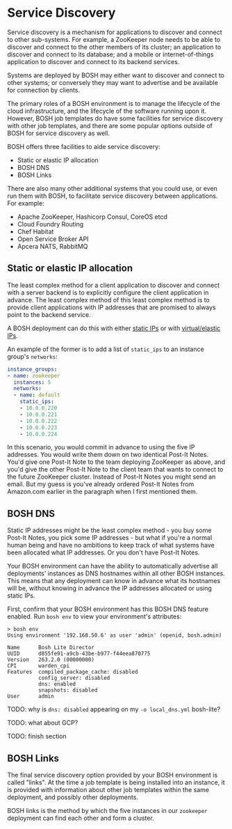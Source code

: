# Service Discovery

Service discovery is a mechanism for applications to discover and connect to other sub-systems. For example, a ZooKeeper node needs to be able to discover and connect to the other members of its cluster; an application to discover and connect to its database; and a mobile or internet-of-things application to discover and connect to its backend services.

Systems are deployed by BOSH may either want to discover and connect to other systems; or conversely they may want to advertise and be available for connection by clients.

The primary roles of a BOSH environment is to manage the lifecycle of the cloud infrastructure, and the lifecycle of the software running upon it. However, BOSH job templates do have some facilities for service discovery with other job templates, and there are some popular options outside of BOSH for service discovery as well.

BOSH offers three facilities to aide service discovery:

* Static or elastic IP allocation
* BOSH DNS
* BOSH Links

There are also many other additional systems that you could use, or even run them with BOSH, to facilitate service discovery between applications. For example:

* Apache ZooKeeper, Hashicorp Consul, CoreOS etcd
* Cloud Foundry Routing
* Chef Habitat
* Open Service Broker API
* Apcera NATS, RabbitMQ

## Static or elastic IP allocation

The least complex method for a client application to discover and connect with a server backend is to explicitly configure the client application in advance. The least complex method of this least complex method is to provide client applications with IP addresses that are promised to always point to the backend service.

A BOSH deployment can do this with either [static IPs](/networking/#manual-static-addresses) or with [virtual/elastic IPs](/networking/#virtual-ip-addresses).

An example of the former is to add a list of `static_ips` to an instance group's `networks`:

```yaml hl_lines="6 7 8 9 10 11"
instance_groups:
- name: zookeeper
  instances: 5
  networks:
  - name: default
    static_ips:
    - 10.0.0.220
    - 10.0.0.221
    - 10.0.0.222
    - 10.0.0.223
    - 10.0.0.224
```

In this scenario, you would commit in advance to using the five IP addresses. You would write them down on two identical Post-It Notes. You'd give one Post-It Note to the team deploying ZooKeeper as above, and you'd give the other Post-It Note to the client team that wants to connect to the future ZooKeeper cluster. Instead of Post-It Notes you might send an email. But my guess is you've already ordered Post-It Notes from Amazon.com earlier in the paragraph when I first mentioned them.

## BOSH DNS

Static IP addresses might be the least complex method - you buy some Post-It Notes, you pick some IP addresses - but what if you're a normal human being and have no ambitions to keep track of what systems have been allocated what IP addresses. Or you don't have Post-It Notes.

Your BOSH environment can have the ability to automatically advertise all deployments' instances as DNS hostnames within all other BOSH instances. This means that any deployment can know in advance what its hostnames will be, without knowing in advance the IP addresses allocated or using static IPs.

First, confirm that your BOSH environment has this BOSH DNS feature enabled. Run `bosh env` to view your environment's attributes:

``` hl_lines="10"
> bosh env
Using environment '192.168.50.6' as user 'admin' (openid, bosh.admin)

Name      Bosh Lite Director
UUID      d855fe91-a9cb-43be-b977-f44eea870775
Version   263.2.0 (00000000)
CPI       warden_cpi
Features  compiled_package_cache: disabled
          config_server: disabled
          dns: enabled
          snapshots: disabled
User      admin
```

TODO: why is `dns: disabled` appearing on my `-o local_dns.yml` bosh-lite?

TODO: what about GCP?

TODO: finish section

## BOSH Links

The final service discovery option provided by your BOSH environment is called "links". At the time a job template is being installed into an instance, it is provided with information about other job templates within the same deployment, and possibly other deployments.

BOSH links is the method by which the five instances in our `zookeeper` deployment can find each other and form a cluster.
